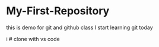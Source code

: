 # My-First-Repository
this is demo for git  and github class
I start learning git today

i # clone with vs code
